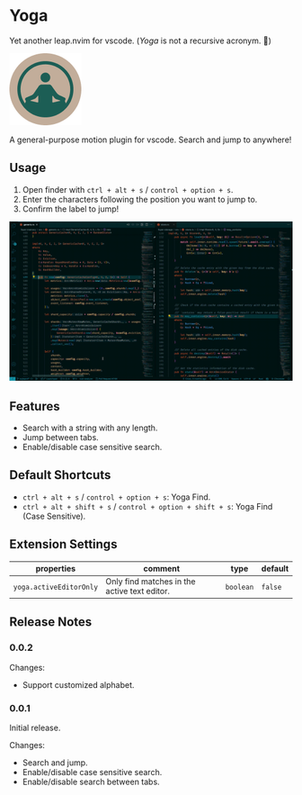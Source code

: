 # Yoga

Yet another leap.nvim for vscode. (*Yoga* is not a recursive acronym. 🤣)

![logo](https://raw.githubusercontent.com/mrcroxx/vscode-yoga/main/assets/logo.png)

A general-purpose motion plugin for vscode. Search and jump to anywhere!

## Usage

1. Open finder with `ctrl + alt + s` / `control + option + s`.
2. Enter the characters following the position you want to jump to.
3. Confirm the label to jump!

![demo](https://raw.githubusercontent.com/mrcroxx/vscode-yoga/main/assets/screenshot/demo.gif)

## Features

- Search with a string with any length.
- Jump between tabs.
- Enable/disable case sensitive search.

## Default Shortcuts

- `ctrl + alt + s` / `control + option + s`: Yoga Find.
- `ctrl + alt + shift + s` / `control + option + shift + s`: Yoga Find (Case Sensitive).

## Extension Settings

| properties | comment | type | default |
| - | - | - | - |
| `yoga.activeEditorOnly` | Only find matches in the active text editor. | `boolean` | `false` |

## Release Notes

### 0.0.2

Changes:

- Support customized alphabet.

### 0.0.1

Initial release.

Changes:

- Search and jump.
- Enable/disable case sensitive search.
- Enable/disable search between tabs.